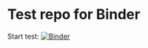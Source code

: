 # Test repo for Binder

Start test: [![Binder](https://mybinder.org/badge_logo.svg)](https://mybinder.org/v2/gh/Hobbeist/binder-test/HEAD)

